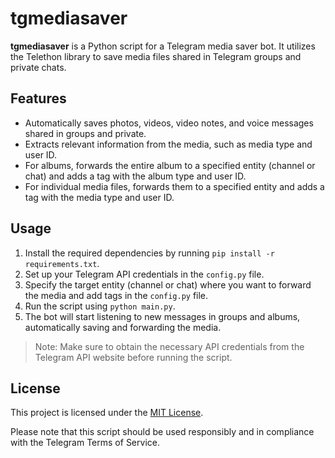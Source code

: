 # tgmediasaver

**tgmediasaver** is a Python script for a Telegram media saver bot. It utilizes the Telethon library to save media files shared in Telegram groups and private chats.

## Features

- Automatically saves photos, videos, video notes, and voice messages shared in groups and private.
- Extracts relevant information from the media, such as media type and user ID.
- For albums, forwards the entire album to a specified entity (channel or chat) and adds a tag with the album type and user ID.
- For individual media files, forwards them to a specified entity and adds a tag with the media type and user ID.

## Usage

1. Install the required dependencies by running `pip install -r requirements.txt`.
2. Set up your Telegram API credentials in the `config.py` file.
3. Specify the target entity (channel or chat) where you want to forward the media and add tags in the `config.py` file.
4. Run the script using `python main.py`.
5. The bot will start listening to new messages in groups and albums, automatically saving and forwarding the media.

> Note: Make sure to obtain the necessary API credentials from the Telegram API website before running the script.

## License

This project is licensed under the [MIT License](LICENSE).

Please note that this script should be used responsibly and in compliance with the Telegram Terms of Service.
